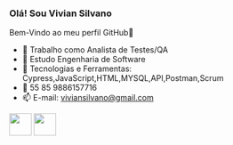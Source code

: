 ### Olá! Sou Vivian Silvano
Bem-Vindo ao meu perfil GitHub👋

- 🔭 Trabalho como Analista de Testes/QA
- 🌱 Estudo Engenharia de Software
- 📌 Tecnologias e Ferramentas: Cypress,JavaScript,HTML,MYSQL,API,Postman,Scrum
- 📱  55 85 9886157716
- 📫 E-mail: viviansilvano@gmail.com

<img src="https://cdn.jsdelivr.net/gh/devicons/devicon/icons/adonisjs/adonisjs-original.svg" width="40" height="40" /> 
<img src="https://cdn.jsdelivr.net/gh/devicons/devicon/icons/adonisjs/adonisjs-original.svg" width="40" height="40"/>
          
          


            
          
